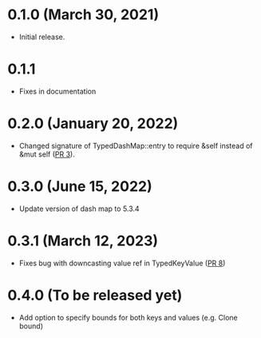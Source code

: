 # 0.1.0 (March 30, 2021)

- Initial release.

# 0.1.1 

- Fixes in documentation

# 0.2.0 (January 20, 2022)

- Changed signature of TypedDashMap::entry to require &self instead of &mut self ([PR 3](https://github.com/kodieg/typedmap/pull/3)).

# 0.3.0 (June 15, 2022)

- Update version of dash map to 5.3.4

# 0.3.1 (March 12, 2023)

- Fixes bug with downcasting value ref in TypedKeyValue ([PR 8](https://github.com/kodieg/typedmap/pull/8))

# 0.4.0 (To be released yet)

- Add option to specify bounds for both keys and values (e.g. Clone bound)
